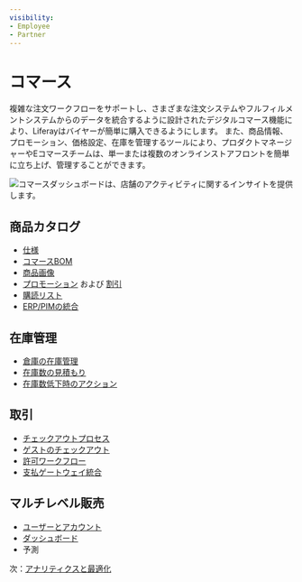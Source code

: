 ```yaml
---
visibility:
- Employee
- Partner
---
```

# コマース

複雑な注文ワークフローをサポートし、さまざまな注文システムやフルフィルメントシステムからのデータを統合するように設計されたデジタルコマース機能により、Liferayはバイヤーが簡単に購入できるようにします。 また、商品情報、プロモーション、価格設定、在庫を管理するツールにより、プロダクトマネージャーやEコマースチームは、単一または複数のオンラインストアフロントを簡単に立ち上げ、管理することができます。

![コマースダッシュボードは、店舗のアクティビティに関するインサイトを提供します。](./commerce/images/01.png)

## 商品カタログ

* [仕様](https://learn.liferay.com/w/commerce/product-management/creating-and-managing-products/products/specifications)
* [コマースBOM](https://learn.liferay.com/w/commerce/product-management/creating-and-managing-products/product-types/shop-by-diagram)
* [商品画像](https://learn.liferay.com/w/commerce/product-management/creating-and-managing-products/products/product-images)
* [プロモーション](https://learn.liferay.com/w/commerce/pricing/promoting-products/introduction-to-promotions) および [割引](https://learn.liferay.com/w/commerce/pricing/promoting-products/introduction-to-discounts)
* [購読リスト](https://learn.liferay.com/w/commerce/order-management/subscriptions)
* [ERP/PIMの統合](https://learn.liferay.com/w/commerce/add-ons-and-connectors)

## 在庫管理

* [倉庫の在庫管理](https://learn.liferay.com/web/guest/w/commerce/inventory-management/using-the-inventory-management-system)
* [在庫数の見積もり](https://learn.liferay.com/web/guest/w/commerce/inventory-management/availability-estimates)
* [在庫数低下時のアクション](https://learn.liferay.com/web/guest/w/commerce/inventory-management/low-stock-action)

## 取引

* [チェックアウトプロセス](https://learn.liferay.com/w/commerce/creating-store-content/commerce-storefront-pages/checkout)
* [ゲストのチェックアウト](https://learn.liferay.com/w/commerce/store-management/guest-checkout/guest-checkout-overview)
* [許可ワークフロー](https://learn.liferay.com/w/commerce/order-management/order-workflows/approving-or-rejecting-orders-in-order-workflows)
* [支払ゲートウェイ統合](https://learn.liferay.com/w/commerce/store-management/configuring-payment-methods)

## マルチレベル販売

* [ユーザーとアカウント](https://learn.liferay.com/w/commerce/users-and-accounts)
* [ダッシュボード](https://learn.liferay.com/w/analytics-cloud/commerce/commerce-dashboard)
* 予測

次：[アナリティクスと最適化](./analytics-and-optimization.md)
